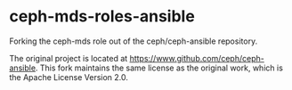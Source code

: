 ceph-mds-roles-ansible
======================

Forking the ceph-mds role out of the ceph/ceph-ansible repository.

The original project is located at https://www.github.com/ceph/ceph-ansible.  This fork maintains the same license as
the original work, which is the Apache License Version 2.0.

